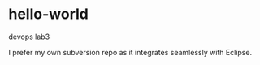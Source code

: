 # hello-world
devops lab3


I prefer my own subversion repo as it integrates seamlessly with Eclipse. 

